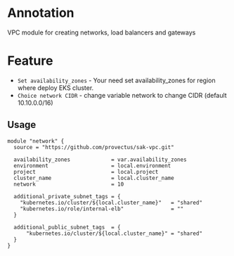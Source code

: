 # Annotation

VPC module for creating networks, load balancers and gateways

# Feature
- `Set availability_zones` - Your need set availability_zones for region where deploy EKS cluster.
- `Choice network CIDR` - change variable network to change CIDR (default 10.10.0.0/16)

## Usage
``` hcl
module "network" {
  source = "https://github.com/provectus/sak-vpc.git"

  availability_zones             = var.availability_zones
  environment                    = local.environment
  project                        = local.project
  cluster_name                   = local.cluster_name
  network                        = 10
  
  additional_private_subnet_tags = {
    "kubernetes.io/cluster/${local.cluster_name}"   = "shared"
    "kubernetes.io/role/internal-elb"               = ""
  }
  
  additional_public_subnet_tags  = {
      "kubernetes.io/cluster/${local.cluster_name}" = "shared"
  }
}
```